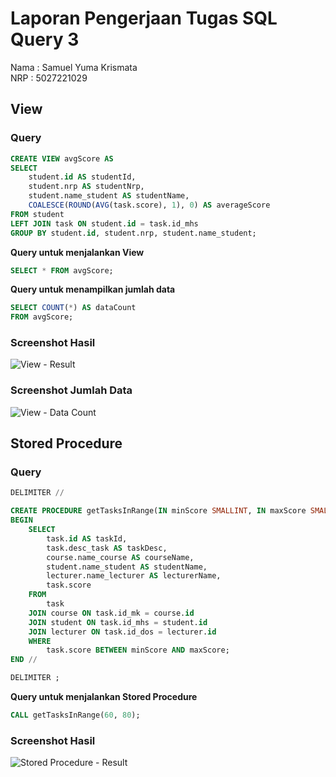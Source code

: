 # Laporan Pengerjaan Tugas SQL Query 3

Nama : Samuel Yuma Krismata <br>
NRP : 5027221029 <br>

## View

### Query

```sql
CREATE VIEW avgScore AS
SELECT
    student.id AS studentId,
    student.nrp AS studentNrp,
    student.name_student AS studentName,
    COALESCE(ROUND(AVG(task.score), 1), 0) AS averageScore
FROM student
LEFT JOIN task ON student.id = task.id_mhs
GROUP BY student.id, student.nrp, student.name_student;
```

**Query untuk menjalankan View**

```sql
SELECT * FROM avgScore;
```

**Query untuk menampilkan jumlah data**

```sql
SELECT COUNT(*) AS dataCount
FROM avgScore;
```

### Screenshot Hasil

![View - Result](https://github.com/samuelyuma/sistem-basis-data/assets/118542326/62ee2c1d-36fe-4a98-a0b0-38352cc21cf6)

### Screenshot Jumlah Data

![View - Data Count](https://github.com/samuelyuma/sistem-basis-data/assets/118542326/99c478ac-55c4-48b5-a1b7-340f289b7100)

## Stored Procedure

### Query

```sql
DELIMITER //

CREATE PROCEDURE getTasksInRange(IN minScore SMALLINT, IN maxScore SMALLINT)
BEGIN
    SELECT
        task.id AS taskId,
        task.desc_task AS taskDesc,
        course.name_course AS courseName,
        student.name_student AS studentName,
        lecturer.name_lecturer AS lecturerName,
        task.score
    FROM
        task
    JOIN course ON task.id_mk = course.id
    JOIN student ON task.id_mhs = student.id
    JOIN lecturer ON task.id_dos = lecturer.id
    WHERE
        task.score BETWEEN minScore AND maxScore;
END //

DELIMITER ;
```

**Query untuk menjalankan Stored Procedure**

```sql
CALL getTasksInRange(60, 80);
```

### Screenshot Hasil

![Stored Procedure - Result](https://github.com/samuelyuma/sistem-basis-data/assets/118542326/35fcaa0a-ef5d-4fad-8782-b54a2363e145)
